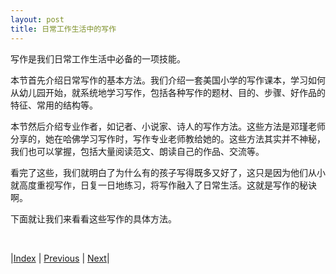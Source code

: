 ```yaml
---
layout: post
title: 日常工作生活中的写作
---
```


写作是我们日常工作生活中必备的一项技能。

本节首先介绍日常写作的基本方法。我们介绍一套美国小学的写作课本，学习如何从幼儿园开始，就系统地学习写作，包括各种写作的题材、目的、步骤、好作品的特征、常用的结构等。

本节然后介绍专业作者，如记者、小说家、诗人的写作方法。这些方法是邓瑾老师分享的，她在哈佛学习写作时，写作专业老师教给她的。这些方法其实并不神秘，我们也可以掌握，包括大量阅读范文、朗读自己的作品、交流等。

看完了这些，我们就明白了为什么有的孩子写得既多又好了，这只是因为他们从小就高度重视写作，日复一日地练习，将写作融入了日常生活。这就是写作的秘诀啊。

下面就让我们来看看这些写作的具体方法。

<br/>

|[Index](../) | [Previous](0-0-intro) | [Next](1-2-basic)|